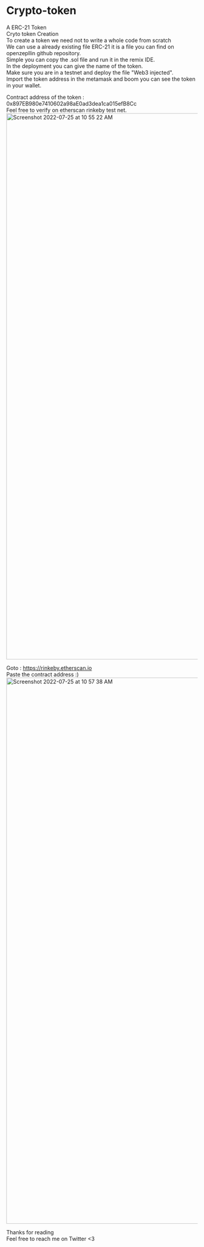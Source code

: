# Crypto-token <br />
A ERC-21 Token <br />
Cryto token Creation <br />
To create a token we need not to write a whole code from scratch <br />
We can use a already existing file ERC-21 it is a file you can find on openzepllin github repository. <br />
Simple you can copy the .sol file and run it in the remix IDE. <br />
In the deployment you can give the name of the token. <br />
Make sure you are in a testnet and deploy the file "Web3 injected". <br />
Import the token address in the metamask and boom you can see the token in your wallet. <br />

Contract address of the token : 0x897EB980e7410602a98aE0ad3dea1ca015efB8Cc <br />
Feel free to verify on etherscan rinkeby test net.<br />
<img width="1440" alt="Screenshot 2022-07-25 at 10 55 22 AM" src="https://user-images.githubusercontent.com/62405785/180704441-29e29558-7b0a-467c-9a55-00995d119070.png">

Goto : https://rinkeby.etherscan.io <br />
Paste the contract address :)
<img width="1440" alt="Screenshot 2022-07-25 at 10 57 38 AM" src="https://user-images.githubusercontent.com/62405785/180704627-d4e94e62-96d9-4516-966d-303b8b732492.png">

Thanks for reading <br />
Feel free to reach me on Twitter <3
